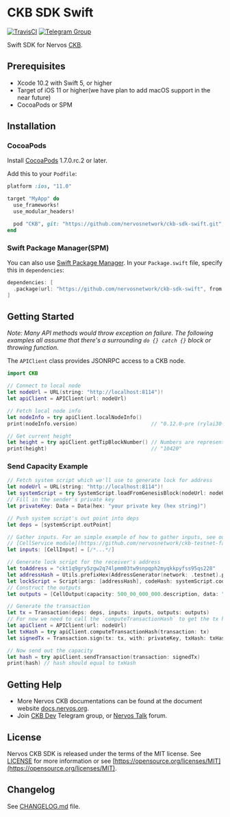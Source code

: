 # CKB SDK Swift

[![TravisCI](https://travis-ci.com/nervosnetwork/ckb-sdk-swift.svg?branch=develop)](https://travis-ci.com/nervosnetwork/ckb-sdk-swift)
[![Telegram Group](https://cdn.rawgit.com/Patrolavia/telegram-badge/8fe3382b/chat.svg)](https://t.me/nervos_ckb_dev)

Swift SDK for Nervos [CKB](https://github.com/nervosnetwork/ckb).

## Prerequisites

* Xcode 10.2 with Swift 5, or higher
* Target of iOS 11 or higher(we have plan to add macOS support in the near future)
* CocoaPods or SPM

## Installation

### CocoaPods

Install [CocoaPods](http://cocoapods.org/?q=cryptoSwift) 1.7.0.rc.2 or later.

Add this to your `Podfile`:

```ruby
platform :ios, "11.0"

target "MyApp" do
  use_frameworks!
  use_modular_headers!

  pod "CKB", git: "https://github.com/nervosnetwork/ckb-sdk-swift.git", tag: "v0.12.0"
end
```

### Swift Package Manager(SPM)

You can also use [Swift Package Manager](https://swift.org/package-manager/). In your `Package.swift` file, specify this in `dependencies`:

```swift
dependencies: [
  .package(url: "https://github.com/nervosnetwork/ckb-sdk-swift", from: "0.12.0")
]
```

## Getting Started

*Note: Many API methods would throw exception on failure. The following examples all assume that there's a surrounding `do {} catch {}` block or throwing function.*

The `APIClient` class provides JSONRPC access to a CKB node.

```swift
import CKB

// Connect to local node
let nodeUrl = URL(string: "http://localhost:8114")!
let apiClient = APIClient(url: nodeUrl)

// Fetch local node info
let nodeInfo = try apiClient.localNodeInfo()
print(nodeInfo.version)                        // "0.12.0-pre (rylai30-1-g3e765560 2019-05-16)"

// Get current height
let height = try apiClient.getTipBlockNumber() // Numbers are represented as strings
print(height)                                  // "10420"
```

### Send Capacity Example

```swift
// Fetch system script which we'll use to generate lock for address
let nodeUrl = URL(string: "http://localhost:8114")!
let systemScript = try SystemScript.loadFromGenesisBlock(nodeUrl: nodeUrl)
// Fill in the sender's private key
let privateKey: Data = Data(hex: "your private key (hex string)")

// Push system script's out point into deps
let deps = [systemScript.outPoint]

// Gather inputs. For an simple example of how to gather inputs, see our Testnet Faucet's
// [CellService module](https://github.com/nervosnetwork/ckb-testnet-faucet/blob/68205ac338fa3ea3a3f007d8485c15de52cb3abd/faucet-server/Sources/App/Services/CellService.swift#L30-L48).
let inputs: [CellInput] = [/*...*/]

// Generate lock script for the receiver's address
let toAddress = "ckt1q9gry5zgw2q74lpmm03tw9snpqph2myqkkpyfss95qs228"
let addressHash = Utils.prefixHex(AddressGenerator(network: .testnet).publicKeyHash(for: toAddress)!) // "0x7281eafc3bdbe2b716130803756c80b58244c205"
let lockScript = Script(args: [addressHash], codeHash: systemScript.codeHash)
// Construct the outputs
let outputs = [CellOutput(capacity: 500_00_000_000.description, data: "0x", lock: lockScript, type: nil)]

// Generate the transaction
let tx = Transaction(deps: deps, inputs: inputs, outputs: outputs)
// For now we need to call the `computeTransactionHash` to get the tx hash
let apiClient = APIClient(url: nodeUrl)
let txHash = try apiClient.computeTransactionHash(transaction: tx)
let signedTx = Transaction.sign(tx: tx, with: privateKey, txHash: txHash)

// Now send out the capacity
let hash = try apiClient.sendTransaction(transaction: signedTx)
print(hash) // hash should equal to txHash
```

## Getting Help

* More Nervos CKB documentations can be found at the document website [docs.nervos.org](https://docs.nervos.org).
* Join [CKB Dev](https://t.me/nervos_ckb_dev) Telegram group, or [Nervos Talk](https://talk.nervos.org/) forum.

## License

Nervos CKB SDK is released under the terms of the MIT license. See [LICENSE](LICENSE) for more information or see [https://opensource.org/licenses/MIT](https://opensource.org/licenses/MIT).

## Changelog

See [CHANGELOG.md](CHANGELOG.md) file.
